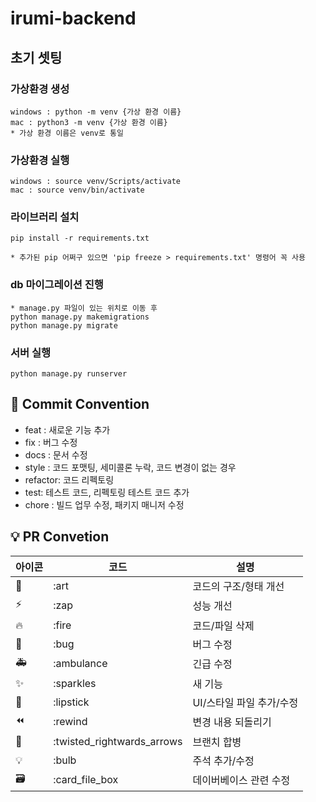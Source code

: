 # irumi-backend

## 초기 셋팅
### 가상환경 생성
    windows : python -m venv {가상 환경 이름}
    mac : python3 -m venv {가상 환경 이름}
    * 가상 환경 이름은 venv로 통일

### 가상환경 실행
    windows : source venv/Scripts/activate
    mac : source venv/bin/activate


### 라이브러리 설치
    pip install -r requirements.txt

    * 추가된 pip 어쩌구 있으면 'pip freeze > requirements.txt' 명령어 꼭 사용

### db 마이그레이션 진행
    * manage.py 파일이 있는 위치로 이동 후
    python manage.py makemigrations
    python manage.py migrate

### 서버 실행
    python manage.py runserver

## 🎯 Commit Convention

-   feat : 새로운 기능 추가
-   fix : 버그 수정
-   docs : 문서 수정
-   style : 코드 포맷팅, 세미콜론 누락, 코드 변경이 없는 경우
-   refactor: 코드 리펙토링
-   test: 테스트 코드, 리펙토링 테스트 코드 추가
-   chore : 빌드 업무 수정, 패키지 매니저 수정


## 💡 PR Convetion

| 아이콘 | 코드                       | 설명                     |
| ------ | -------------------------- | ------------------------ |
| 🎨     | :art                       | 코드의 구조/형태 개선    |
| ⚡️    | :zap                       | 성능 개선                |
| 🔥     | :fire                      | 코드/파일 삭제           |
| 🐛     | :bug                       | 버그 수정                |
| 🚑     | :ambulance                 | 긴급 수정                |
| ✨     | :sparkles                  | 새 기능                  |
| 💄     | :lipstick                  | UI/스타일 파일 추가/수정 |
| ⏪     | :rewind                    | 변경 내용 되돌리기       |
| 🔀     | :twisted_rightwards_arrows | 브랜치 합병              |
| 💡     | :bulb                      | 주석 추가/수정           |
| 🗃      | :card_file_box             | 데이버베이스 관련 수정   |